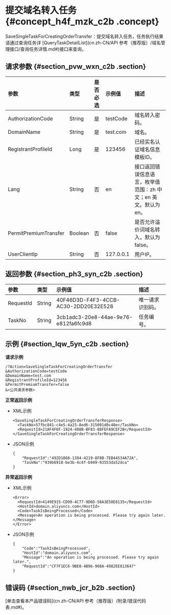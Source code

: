 # 提交域名转入任务 {#concept_h4f_mzk_c2b .concept}

SaveSingleTaskForCreatingOrderTransfer：提交域名转入任务，任务执行结果请通过查询任务详 [QueryTaskDetailList](cn.zh-CN/API 参考（推荐版）/域名管理接口/查询任务详情.md#)接口来查询。

## 请求参数 {#section_pvw_wxn_c2b .section}

|参数|类型|是否必选|示例值|描述|
|:-|:-|:---|:--|:-|
|AuthorizationCode|String|是|testCode|域名转入密码。|
|DomainName|String|是|test.com|域名。|
|RegistrantProfileId|Long|是|123456|已经实名认证域名信息模板ID。|
|Lang|String|否|en|接口返回错误信息语言，枚举值范围：zh 中文；en 英文。默认为 en。|
|PermitPremiumTransfer|Boolean|否|false|是否允许溢价词域名转入，默认为false。|
|UserClientIp|String|否|127.0.0.1|用户IP。|

## 返回参数 {#section_ph3_syn_c2b .section}

|参数|类型|示例值|描述|
|:-|:-|:--|:-|
|RequestId|String|40F46D3D-F4F3-4CCB-AC30-2DD20E32E528|唯一请求识别码。|
|TaskNo|String|3cb1adc3-20e8-44ae-9e76-e812fa6fc9d8|任务编号。|

## 示例 {#section_lqw_5yn_c2b .section}

**请求示例**

```
/?Action=SaveSingleTaskForCreatingOrderTransfer
&AuthorizationCode=testCode
&DomainName=test.com
&RegistrantProfileId=123456
&PermitPremiumTransfer=false
&<公共请求参数>
```

**正常返回示例**

-   XML示例

    ```
    <SaveSingleTaskForCreatingOrderTransferResponse>
      <TaskNo>57fbc841-c4e5-4a23-8ed6-315091d0c40e</TaskNo>
      <RequestId>21AF4F6F-1924-408B-BF83-88FEFA9CEF2B</RequestId>
    </SaveSingleTaskForCreatingOrderTransferResponse>
    ```

-   JSON示例

    ```
    {
        "RequestId":"492D1868-1384-4219-8F8B-7EB44534A72A",
        "TaskNo":"939b6918-be3b-4c4f-b949-93553da52dca"
    }
    ```


**异常返回示例**

-   XML示例

    ```
    <Error>
      <RequestId>4149E915-CD99-4C77-9D6D-58A3E58E8135</RequestId>
      <HostId>domain.aliyuncs.com</HostId>
      <Code>TaskIsBeingProcessed</Code>
      <Message>An operation is being processed. Please try again later.</Message>
    </Error>
    ```

-   JSON示例

    ```
    {
        "Code":"TaskIsBeingProcessed",
        "HostId":"domain.aliyuncs.com",
        "Message":"An operation is being processed. Please try again later.",
        "RequestId":"CF7F1EC6-9BE0-4B96-968A-4982EE813647"
    }
    ```


## 错误码 {#section_nwb_jcr_b2b .section}

[单击查看本产品错误码](cn.zh-CN/API 参考（推荐版）/附录/错误代码表.md#)。

